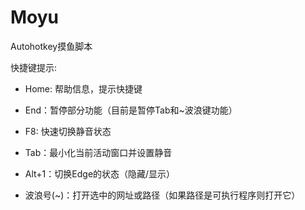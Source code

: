 # Moyu
Autohotkey摸鱼脚本

快捷键提示:
   - Home: 帮助信息，提示快捷键
   - End：暂停部分功能（目前是暂停Tab和~波浪键功能）

   - F8: 快速切换静音状态
   - Tab：最小化当前活动窗口并设置静音
   - Alt+1：切换Edge的状态（隐藏/显示）
   - 波浪号(~)：打开选中的网址或路径（如果路径是可执行程序则打开它）
